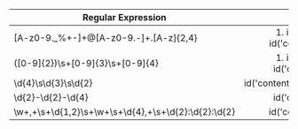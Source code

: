 |Regular Expression | Result (XPath)|
| ------------- |:-------------:|
| [A-z0-9._%+-]+@[A-z0-9.-]+.[A-z]{2,4} | 1. id('content')/div[3], 2. id('content')/div[5]/div[1]/a
| \([0-9]{2}\)\s+[0-9]{3}\s+[0-9]{4} | 1. id('content')/div[3], 2. id('content')/div[5]/div[2]
| \d{4}\s\d{3}\s\d{2} | id('content')/div[1]/div[2]/div[2]/strong
| \d{2}-\d{2}-\d{4} | id('content')/div[5]/div[2]
| \w+\,+\s+\d{1,2}\s+\w+\s+\d{4}\,+\s+\d{2}:\d{2}:\d{2} | id('content')/div[1]/div[1]/p
